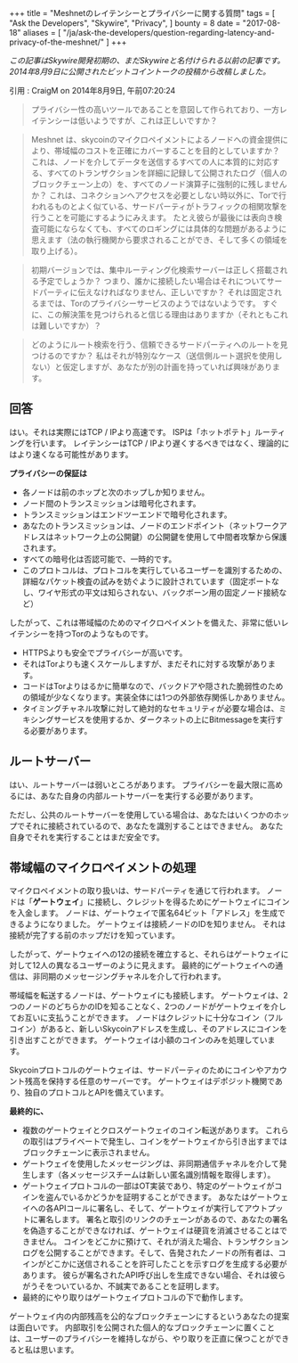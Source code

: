 +++
title = "Meshnetのレイテンシーとプライバシーに関する質問"
tags = [
    "Ask the Developers",
    "Skywire",
    "Privacy",
]
bounty = 8
date = "2017-08-18"
aliases = [
	"/ja/ask-the-developers/question-regarding-latency-and-privacy-of-the-meshnet/"
]
+++

*この記事はSkywire開発初期の、まだSkywireと名付けられる以前の記事です。 2014年8月9日に公開されたビットコイントークの投稿から改稿しました。*

引用 : CraigM on 2014年8月9日, 午前07:20:24

>プライバシー性の高いツールであることを意図して作られており、一方レイテンシーは低いようですが、これは正しいですか？

>Meshnet は、skycoinのマイクロペイメントによるノードへの資金提供により、帯域幅のコストを正確にカバーすることを目的としていますか？
 これは、ノードを介してデータを送信するすべての人に本質的に対応する、すべてのトランザクションを詳細に記録して公開されたログ（個人のブロックチェーン上の）を、すべてのノード演算子に強制的に残しませんか？
 これは、コネクションへアクセスを必要としない時以外に、Torで行われるものとよく似ている、サードパーティがトラフィックの相関攻撃を行うことを可能にするようにみえます。
たとえ彼らが最後には表向き検査可能にならなくても、すべてのロギングには具体的な問題があるように思えます（法の執行機関から要求されることができ、そして多くの領域を取り上げる）。

>初期バージョンでは、集中ルーティング化検索サーバーは正しく搭載される予定でしょうか？
つまり、誰かに接続したい場合はそれについてサードパーティに伝えなければなりません、正しいですか？
それは固定されるまでは、Torのプライバシーサービスのようではないようです。
すぐに、この解決策を見つけられると信じる理由はありますか（それともこれは難しいですか）？

>どのようにルート検索を行う、信頼できるサードパーティへのルートを見つけるのですか？
私はそれが特別なケース（送信側ルート選択を使用しない）と仮定しますが、あなたが別の計画を持っていれば興味があります。

## 回答

はい。それは実際にはTCP / IPより高速です。 ISPは「ホットポテト」ルーティングを行います。
レイテンシーはTCP / IPより遅くするべきではなく、理論的にはより速くなる可能性があります。

**プライバシーの保証は**

- 各ノードは前のホップと次のホップしか知りません。
- ノード間のトランスミッションは暗号化されます。
- トランスミッションはエンドツーエンドで暗号化されます。
- あなたのトランスミッションは、ノードのエンドポイント（ネットワークアドレスはネットワーク上の公開鍵）の公開鍵を使用して中間者攻撃から保護されます。
- すべての暗号化は否認可能で、一時的です。
- このプロトコルは、プロトコルを実行しているユーザーを識別するための、詳細なパケット検査の試みを妨ぐように設計されています（固定ポートなし、ワイヤ形式の平文は知らされない、バックボーン用の固定ノード接続など）

したがって、これは帯域幅のためのマイクロペイメントを備えた、非常に低いレイテンシーを持つTorのようなものです。

- HTTPSよりも安全でプライバシーが高いです。
- それはTorよりも速くスケールしますが、まだそれに対する攻撃があります。
- コードはTorよりはるかに簡単なので、バックドアや隠された脆弱性のための領域が少なくなります。実装全体には1つの外部依存関係しかありません。
- タイミングチャネル攻撃に対して絶対的なセキュリティが必要な場合は、ミキシングサービスを使用するか、ダークネットの上にBitmessageを実行する必要があります。

## ルートサーバー

はい、ルートサーバーは弱いところがあります。
プライバシーを最大限に高めるには、あなた自身の内部ルートサーバーを実行する必要があります。

ただし、公共のルートサーバーを使用している場合は、あなたはいくつかのホップでそれに接続されているので、あなたを識別することはできません。
あなた自身でそれを実行することはまだ安全です。

## 帯域幅のマイクロペイメントの処理

マイクロペイメントの取り扱いは、サードパーティを通じて行われます。
ノードは「**ゲートウェイ**」に接続し、クレジットを得るためにゲートウェイにコインを入金します。
ノードは、ゲートウェイで匿名64ビット「アドレス」を生成できるようになりました。
ゲートウェイは接続ノードのIDを知りません。
それは接続が完了する前のホップだけを知っています。

したがって、ゲートウェイへの12の接続を確立すると、それらはゲートウェイに対して12人の異なるユーザーのように見えます。
最終的にゲートウェイへの通信は、非同期のメッセージングチャネルを介して行われます。

帯域幅を転送するノードは、ゲートウェイにも接続します。
ゲートウェイは、2つのノードのどちらかのIDを知ることなく、2つのノードがゲートウェイを介してお互いに支払うことができます。
ノードはクレジットに十分なコイン（フルコイン）があると、新しいSkycoinアドレスを生成し、そのアドレスにコインを引き出すことができます。
ゲートウェイは小額のコインのみを処理しています。

Skycoinプロトコルのゲートウェイは、サードパーティのためにコインやアカウント残高を保持する任意のサーバーです。
ゲートウェイはデポジット機関であり、独自のプロトコルとAPIを備えています。

**最終的に、**

- 複数のゲートウェイとクロスゲートウェイのコイン転送があります。
これらの取引はプライベートで発生し、コインをゲートウェイから引き出すまではブロックチェーンに表示されません。
- ゲートウェイを使用したメッセージングは、非同期通信チャネルを介して発生します（各メッセージスチームは新しい匿名識別情報を取得します）。
- ゲートウェイプロトコルの一部はOT実装であり、特定のゲートウェイがコインを盗んでいるかどうかを証明することができます。
あなたはゲートウェイへの各APIコールに署名し、そして、ゲートウェイが実行してアウトプットに署名します。
署名と取引のリンクのチェーンがあるので、あなたの署名を偽造することができなければ、ゲートウェイは硬貨を消滅させることはできません。
コインをどこかに預けて、それが消えた場合、トランザクションログを公開することができます。そして、告発されたノードの所有者は、コインがどこかに送信されることを許可したことを示すログを生成する必要があります。
彼らが署名されたAPI呼び出しを生成できない場合、それは彼らがうそをついているか、不誠実であることを証明します。
- 最終的にやり取りはゲートウェイプロトコルの下で動作します。

ゲートウェイ内の内部残高を公的なブロックチェーンにするというあなたの提案は面白いです。
内部取引を公開された個人的なブロックチェーンに置くことは、ユーザーのプライバシーを維持しながら、やり取りを正直に保つことができると私は思います。
